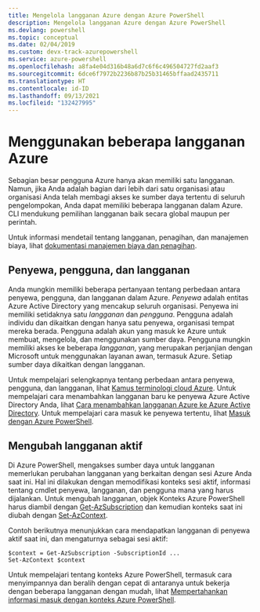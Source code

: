 ```yaml
---
title: Mengelola langganan Azure dengan Azure PowerShell
description: Mengelola langganan Azure dengan Azure PowerShell
ms.devlang: powershell
ms.topic: conceptual
ms.date: 02/04/2019
ms.custom: devx-track-azurepowershell
ms.service: azure-powershell
ms.openlocfilehash: a8fa4e04d316b48a6d7c6f6c496504727fd2aaf3
ms.sourcegitcommit: 6dce6f7972b2236b87b25b31465bffaad2435711
ms.translationtype: HT
ms.contentlocale: id-ID
ms.lasthandoff: 09/13/2021
ms.locfileid: "132427995"
---
```

# <a name="use-multiple-azure-subscriptions"></a>Menggunakan beberapa langganan Azure

Sebagian besar pengguna Azure hanya akan memiliki satu langganan. Namun, jika Anda adalah bagian dari lebih dari satu organisasi atau organisasi Anda telah membagi akses ke sumber daya tertentu di seluruh pengelompokan, Anda dapat memiliki beberapa langganan dalam Azure. CLI mendukung pemilihan langganan baik secara global maupun per perintah.

Untuk informasi mendetail tentang langganan, penagihan, dan manajemen biaya, lihat [dokumentasi manajemen biaya dan penagihan](/azure/billing/).

## <a name="tenants-users-and-subscriptions"></a>Penyewa, pengguna, dan langganan

Anda mungkin memiliki beberapa pertanyaan tentang perbedaan antara penyewa, pengguna, dan langganan dalam Azure. _Penyewa_ adalah entitas Azure Active Directory yang mencakup seluruh organisasi. Penyewa ini memiliki setidaknya satu _langganan_ dan _pengguna_. Pengguna adalah individu dan dikaitkan dengan hanya satu penyewa, organisasi tempat mereka berada. Pengguna adalah akun yang masuk ke Azure untuk membuat, mengelola, dan menggunakan sumber daya.
Pengguna mungkin memiliki akses ke beberapa _langganan_, yang merupakan perjanjian dengan Microsoft untuk menggunakan layanan awan, termasuk Azure. Setiap sumber daya dikaitkan dengan langganan.

Untuk mempelajari selengkapnya tentang perbedaan antara penyewa, pengguna, dan langganan, lihat [Kamus terminologi cloud Azure](/azure/azure-glossary-cloud-terminology).  Untuk mempelajari cara menambahkan langganan baru ke penyewa Azure Active Directory Anda, lihat [Cara menambahkan langganan Azure ke Azure Active Directory](/azure/active-directory/active-directory-how-subscriptions-associated-directory).
Untuk mempelajari cara masuk ke penyewa tertentu, lihat [Masuk dengan Azure PowerShell](/powershell/azure/authenticate-azureps).

## <a name="change-the-active-subscription"></a>Mengubah langganan aktif

Di Azure PowerShell, mengakses sumber daya untuk langganan memerlukan perubahan langganan yang berkaitan dengan sesi Azure Anda saat ini.
Hal ini dilakukan dengan memodifikasi konteks sesi aktif, informasi tentang cmdlet penyewa, langganan, dan pengguna mana yang harus dijalankan.
Untuk mengubah langganan, objek Konteks Azure PowerShell harus diambil dengan [Get-AzSubscription](/powershell/module/az.accounts/get-azsubscription) dan kemudian konteks saat ini diubah dengan [Set-AzContext](/powershell/module/az.accounts/set-azcontext).

Contoh berikutnya menunjukkan cara mendapatkan langganan di penyewa aktif saat ini, dan mengaturnya sebagai sesi aktif:

```powershell-interactive
$context = Get-AzSubscription -SubscriptionId ...
Set-AzContext $context
```

Untuk mempelajari tentang konteks Azure PowerShell, termasuk cara menyimpannya dan beralih dengan cepat di antaranya untuk bekerja dengan beberapa langganan dengan mudah, lihat [Mempertahankan informasi masuk dengan konteks Azure PowerShell](context-persistence.md).
